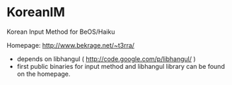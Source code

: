 KoreanIM
========

Korean Input Method for BeOS/Haiku

Homepage: http://www.bekrage.net/~t3rra/

* depends on libhangul ( http://code.google.com/p/libhangul/ )
* first public binaries for input method and libhangul library can be found on the homepage.

